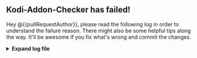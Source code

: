 ## Kodi-Addon-Checker has failed!
Hey @{{pullRequestAuthor}},
please read the following log in order to understand the failure reason. There might also be some helpful tips along the way.
It'll be awesome if you fix what's wrong and commit the changes.


<details>
  <summary>
    <strong>
     Expand log file
    </strong>
  </summary>

```
{{contents}}
```
